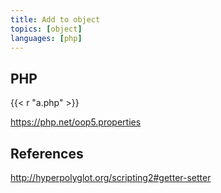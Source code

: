 ```yaml
---
title: Add to object
topics: [object]
languages: [php]
---
```


## PHP

{{< r "a.php" >}}

<https://php.net/oop5.properties>

## References

<http://hyperpolyglot.org/scripting2#getter-setter>

